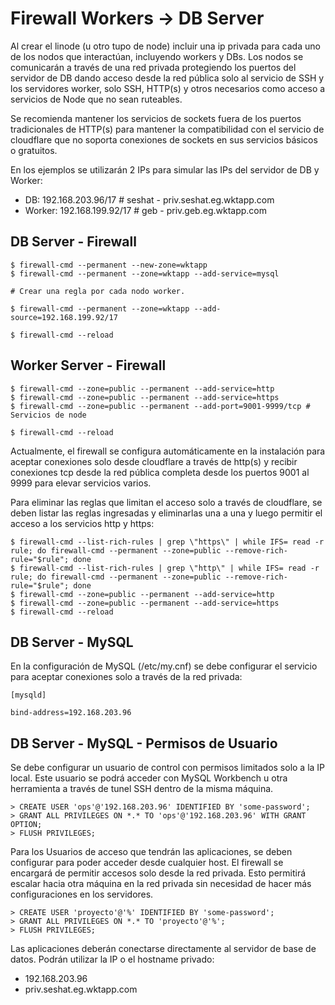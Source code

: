 # Firewall Workers -> DB Server

Al crear el linode (u otro tupo de node) incluir una ip privada para cada uno de los nodos que interactúan, incluyendo workers y DBs. Los nodos se comunicarán a través de una red privada protegiendo los puertos del servidor de DB dando acceso desde la red pública solo al servicio de SSH y los servidores worker, solo SSH, HTTP(s) y otros necesarios como acceso a servicios de Node que no sean ruteables.

Se recomienda mantener los servicios de sockets fuera de los puertos tradicionales de HTTP(s) para mantener la compatibilidad con el servicio de cloudflare que no soporta conexiones de sockets en sus servicios básicos o gratuitos.

En los ejemplos se utilizarán 2 IPs para simular las IPs del servidor de DB y Worker:

+ DB: 192.168.203.96/17 # seshat - priv.seshat.eg.wktapp.com 
+ Worker: 192.168.199.92/17 # geb - priv.geb.eg.wktapp.com

## DB Server - Firewall

```
$ firewall-cmd --permanent --new-zone=wktapp
$ firewall-cmd --permanent --zone=wktapp --add-service=mysql

# Crear una regla por cada nodo worker.

$ firewall-cmd --permanent --zone=wktapp --add-source=192.168.199.92/17

$ firewall-cmd --reload
```

## Worker Server - Firewall

```
$ firewall-cmd --zone=public --permanent --add-service=http
$ firewall-cmd --zone=public --permanent --add-service=https
$ firewall-cmd --zone=public --permanent --add-port=9001-9999/tcp # Servicios de node

$ firewall-cmd --reload
```

Actualmente, el firewall se configura automáticamente en la instalación para aceptar conexiones solo desde cloudflare a través de http(s) y recibir conexiones tcp desde la red pública completa desde los puertos 9001 al 9999 para elevar servicios varios.

Para eliminar las reglas que limitan el acceso solo a través de cloudflare, se deben listar las reglas ingresadas y eliminarlas una a una y luego permitir el acceso a los servicios http y https:

```
$ firewall-cmd --list-rich-rules | grep \"https\" | while IFS= read -r rule; do firewall-cmd --permanent --zone=public --remove-rich-rule="$rule"; done
$ firewall-cmd --list-rich-rules | grep \"http\" | while IFS= read -r rule; do firewall-cmd --permanent --zone=public --remove-rich-rule="$rule"; done
$ firewall-cmd --zone=public --permanent --add-service=http
$ firewall-cmd --zone=public --permanent --add-service=https
$ firewall-cmd --reload
```

## DB Server - MySQL

En la configuración de MySQL (/etc/my.cnf) se debe configurar el servicio para aceptar conexiones solo a través de la red privada:

```
[mysqld]

bind-address=192.168.203.96
```

## DB Server - MySQL - Permisos de Usuario

Se debe configurar un usuario de control con permisos limitados solo a la IP local. Este usuario se podrá acceder con MySQL Workbench u otra herramienta a través de tunel SSH dentro de la misma máquina.

```
> CREATE USER 'ops'@'192.168.203.96' IDENTIFIED BY 'some-password';
> GRANT ALL PRIVILEGES ON *.* TO 'ops'@'192.168.203.96' WITH GRANT OPTION;
> FLUSH PRIVILEGES;
````

Para los Usuarios de acceso que tendrán las aplicaciones, se deben configurar para poder acceder desde cualquier host. El firewall se encargará de permitir accesos solo desde la red privada. Esto permitirá escalar hacia otra máquina en la red privada sin necesidad de hacer más configuraciones en los servidores.

```
> CREATE USER 'proyecto'@'%' IDENTIFIED BY 'some-password';
> GRANT ALL PRIVILEGES ON *.* TO 'proyecto'@'%';
> FLUSH PRIVILEGES;
````

Las aplicaciones deberán conectarse directamente al servidor de base de datos. Podrán utilizar la IP o el hostname privado:

+ 192.168.203.96
+ priv.seshat.eg.wktapp.com
